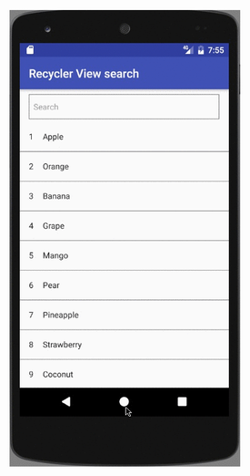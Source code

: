 ![Application Demo](https://github.com/bulbulhossen/RecylerView_Filter_Search_Android/blob/master/DemoApp/demo.gif?raw=true)